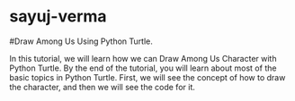 # sayuj-verma
#Draw Among Us Using Python Turtle.


In this tutorial, we will learn how we can Draw Among Us Character with Python Turtle. By the end of the tutorial, you will learn about most of the basic topics in Python Turtle. First, we will see the concept of how to draw the character, and then we will see the code for it.


